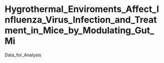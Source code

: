 # Hygrothermal_Enviroments_Affect_Influenza_Virus_Infection_and_Treatment_in_Mice_by_Modulating_Gut_Mi
Data_for_Analysis

